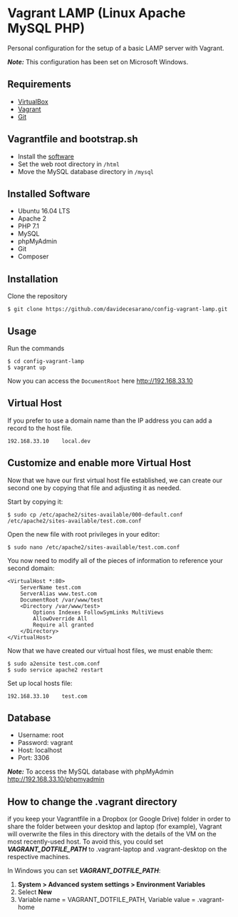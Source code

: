 # Vagrant LAMP (Linux Apache MySQL PHP)
Personal configuration for the setup of a basic LAMP server with Vagrant.

***Note:*** This configuration has been set on Microsoft Windows. 

## Requirements
* [VirtualBox](https://www.virtualbox.org/)
* [Vagrant](https://www.vagrantup.com/)
* [Git](https://git-scm.com/)

## Vagrantfile and bootstrap.sh
* Install the [software](#software-installati)
* Set the web root directory in `/html`
* Move the MySQL database directory in `/mysql`

## Installed Software
* Ubuntu 16.04 LTS
* Apache 2
* PHP 7.1
* MySQL
* phpMyAdmin
* Git
* Composer

## Installation
Clone the repository
```
$ git clone https://github.com/davidecesarano/config-vagrant-lamp.git
```

## Usage
Run the commands
```
$ cd config-vagrant-lamp
$ vagrant up
```
Now you can access the `DocumentRoot` here http://192.168.33.10

## Virtual Host
If you prefer to use a domain name than the IP address you can add a record to the host file.
```
192.168.33.10    local.dev
```

## Customize and enable more Virtual Host
Now that we have our first virtual host file established, we can create our second one by copying that file and adjusting it as needed.

Start by copying it:
```
$ sudo cp /etc/apache2/sites-available/000-default.conf /etc/apache2/sites-available/test.com.conf
```

Open the new file with root privileges in your editor:
```
$ sudo nano /etc/apache2/sites-available/test.com.conf
```

You now need to modify all of the pieces of information to reference your second domain:
```
<VirtualHost *:80>
    ServerName test.com
    ServerAlias www.test.com
    DocumentRoot /var/www/test
    <Directory /var/www/test>
        Options Indexes FollowSymLinks MultiViews
        AllowOverride All
        Require all granted
    </Directory>
</VirtualHost>
```

Now that we have created our virtual host files, we must enable them:
```
$ sudo a2ensite test.com.conf
$ sudo service apache2 restart
```

Set up local hosts file:
```
192.168.33.10    test.com
```

## Database
* Username: root
* Password: vagrant
* Host: localhost
* Port: 3306

***Note:*** To access the MySQL database with phpMyAdmin http://192.168.33.10/phpmyadmin

## How to change the .vagrant directory ##
if you keep your Vagrantfile in a Dropbox (or Google Drive) folder in order to share the folder between your desktop and laptop (for example), Vagrant will overwrite the files in this directory with the details of the VM on the most recently-used host. To avoid this, you could set ***VAGRANT_DOTFILE_PATH*** to .vagrant-laptop and .vagrant-desktop on the respective machines.

In Windows you can set ***VAGRANT_DOTFILE_PATH***:

1. **System > Advanced system settings > Environment Variables**
2. Select **New**
3. Variable name = VAGRANT_DOTFILE_PATH, Variable value = .vagrant-home
